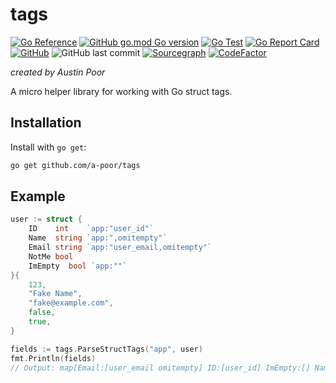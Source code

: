 # tags

[![Go Reference](https://pkg.go.dev/badge/github.com/a-poor/tags.svg)](https://pkg.go.dev/github.com/a-poor/tags)
[![GitHub go.mod Go version](https://img.shields.io/github/go-mod/go-version/a-poor/tags?style=flat-square)](https://pkg.go.dev/github.com/a-poor/tags)
[![Go Test](https://github.com/a-poor/tags/actions/workflows/go.yml/badge.svg)](https://github.com/a-poor/tags/actions/workflows/go.yml)
[![Go Report Card](https://goreportcard.com/badge/github.com/a-poor/tags)](https://goreportcard.com/report/github.com/a-poor/tags)
[![GitHub](https://img.shields.io/github/license/a-poor/tags?style=flat-square)](https://github.com/a-poor/tags/blob/main/LICENSE)
![GitHub last commit](https://img.shields.io/github/last-commit/a-poor/tags?style=flat-square)
[![Sourcegraph](https://sourcegraph.com/github.com/a-poor/tags/-/badge.svg)](https://sourcegraph.com/github.com/a-poor/tags?badge)
[![CodeFactor](https://www.codefactor.io/repository/github/a-poor/tags/badge/main)](https://www.codefactor.io/repository/github/a-poor/tags/overview/main)


_created by Austin Poor_

A micro helper library for working with Go struct tags.

## Installation

Install with `go get`:

```sh
go get github.com/a-poor/tags
```

## Example

```go
user := struct {
    ID    int    `app:"user_id"`
    Name  string `app:",omitempty"`
    Email string `app:"user_email,omitempty"`
    NotMe bool
    ImEmpty  bool `app:""`
}{
    123,
    "Fake Name",
    "fake@example.com",
    false,
    true,
}

fields := tags.ParseStructTags("app", user)
fmt.Println(fields)
// Output: map[Email:[user_email omitempty] ID:[user_id] ImEmpty:[] Name:[ omitempty]]
```

